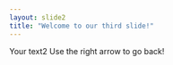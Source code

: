 ```yaml
---
layout: slide2
title: "Welcome to our third slide!"
---
```

Your text2
Use the right arrow to go back!
